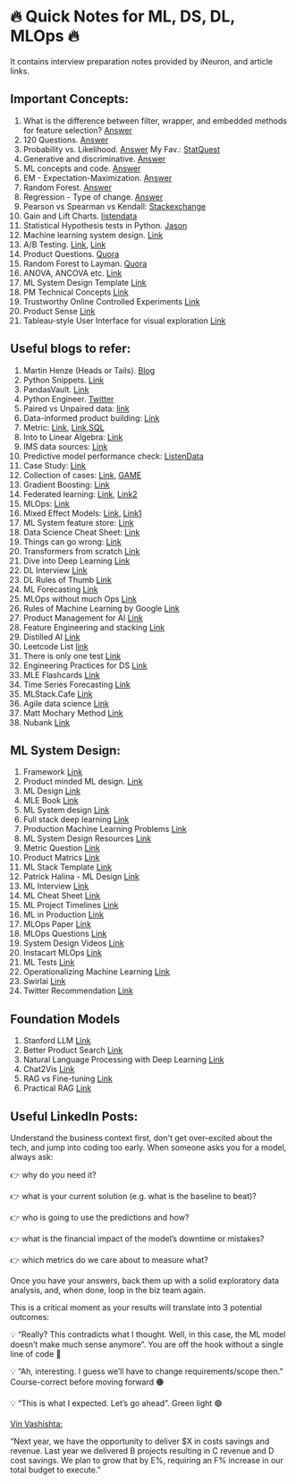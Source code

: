 # 🔥 Quick Notes for ML, DS, DL, MLOps 🔥
It contains interview preparation notes provided by iNeuron, and article links.

## Important Concepts:

1. What is the difference between filter, wrapper, and embedded methods for feature selection? [Answer](https://sebastianraschka.com/faq/docs/feature_sele_categories.html)
2. 120 Questions. [Answer](https://towardsdatascience.com/120-data-scientist-interview-questions-and-answers-you-should-know-in-2021-b2faf7de8f3e)
3. Probability vs. Likelihood. [Answer](https://stats.stackexchange.com/questions/2641/what-is-the-difference-between-likelihood-and-probability#2647)
   My Fav.: [StatQuest](https://www.youtube.com/watch?v=pYxNSUDSFH4)
4. Generative and discriminative. [Answer](https://stackoverflow.com/questions/879432/what-is-the-difference-between-a-generative-and-a-discriminative-algorithm)
5. ML concepts and code. [Answer](https://ml-cheatsheet.readthedocs.io/en/latest/linear_regression.html)
6. EM - Expectation-Maximization. [Answer](Expectation-Maximization)
7. Random Forest. [Answer](https://www.youtube.com/watch?v=J4Wdy0Wc_xQ) 
8. Regression - Type of change. [Answer](https://web.stanford.edu/~mrosenfe/soc_meth_proj3/soc_180B_regression_whatchanges.htm)
9. Pearson vs Spearman vs Kendall: [Stackexchange](https://datascience.stackexchange.com/questions/64260/pearson-vs-spearman-vs-kendall)
10. Gain and Lift Charts. [listendata](https://www.listendata.com/2014/08/excel-template-gain-and-lift-charts.html)
11. Statistical Hypothesis tests in Python. [Jason](https://machinelearningmastery.com/statistical-hypothesis-tests-in-python-cheat-sheet/)
12. Machine learning system design. [Link](https://huyenchip.com/machine-learning-systems-design/toc.html)
13. A/B Testing. [Link](https://nancyyanyu.github.io/posts/17c5bb19/), [Link](https://www.youtube.com/watch?v=DUNk4GPZ9bw&ab_channel=DataInterview)
14. Product Questions. [Quora](https://www.quora.com/profile/Teng-Lu-1/answers)
15. Random Forest to Layman. [Quora](https://www.quora.com/How-does-randomization-in-a-random-forest-work)
16. ANOVA, ANCOVA etc. [Link](http://www.statsmakemecry.com/smmctheblog/stats-soup-anova-ancova-manova-mancova)
17. ML System Design Template [Link](https://www.mle-interviews.com/ml-design-template)
18. PM Technical Concepts [Link](https://divyacohen.medium.com/how-to-prepare-for-googles-product-management-technical-round-when-you-are-not-technical-474de3ee01b3)
19. Trustworthy Online Controlled Experiments [Link](https://www.amazon.com/gp/product/1108724264/ref=as_li_tl?ie=UTF8&tag=rdy-20&camp=1789&creative=9325&linkCode=as2&creativeASIN=1108724264&linkId=ec7f21541818587686159b0d44e4f63d)
20. Product Sense [Link](https://prodbee.com/index.html)
21. Tableau-style User Interface for visual exploration [Link](https://github.com/Kanaries/pygwalker)

## Useful blogs to refer:

1. Martin Henze (Heads or Tails). [Blog](https://heads0rtai1s.github.io/2020/11/05/r-python-dplyr-pandas/)
2. Python Snippets. [Link](https://github.com/dushyantkhosla/python-snippets)
3. PandasVault. [Link](https://github.com/firmai/pandasvault#shift-columns-to-front)
4. Python Engineer. [Twitter](https://twitter.com/python_engineer)
5. Paired vs Unpaired data: [link](https://socratic.org/questions/what-is-a-paired-and-unpaired-t-test-what-are-the-differences)
6. Data-informed product building: [Link](https://medium.com/sequoia-capital/data-informed-product-building-1e509a5c4112)
7. Metric: [Link](https://productlessons.substack.com/p/what-to-do-when-your-metrics-dip), [Link](https://igotanoffer.com/blogs/product-manager/product-metric-interview-questions),[SQL](https://quip.com/2gwZArKuWk7W)
8. Into to Linear Algebra: [Link](https://pabloinsente.github.io/intro-linear-algebra)
9. IMS data sources: [Link](https://csimarket.com/stocks/segments.php?code=RX)
10. Predictive model performance check: [ListenData](https://www.listendata.com/2015/01/model-performance-in-logistic-regression.html)
11. Case Study: [Link](https://hackingthecaseinterview.thinkific.com/pages/market-entry-case-interview)
12.  Collection of cases: [Link](https://hackingthecaseinterview.thinkific.com/pages/articles), [GAME](https://hackernoon.com/metrics-game-framework-5e3dce1be8ac)
13.  Gradient Boosting: [Link](https://www.youtube.com/watch?v=3CC4N4z3GJc&ab_channel=StatQuestwithJoshStarmer)
14.  Federated learning: [Link](https://www.quora.com/What-is-federated-learning), [Link2](https://federated.withgoogle.com/)
15.  MLOps: [Link](https://github.com/GokuMohandas/madewithml)
16.  Mixed Effect Models: [Link](https://towardsdatascience.com/how-linear-mixed-model-works-350950a82911), [Link1](https://medium.com/analytics-vidhya/introduction-to-mixed-models-208f012aa865)
17.  ML System feature store: [Link](https://medium.com/data-for-ai/comprehensive-and-comparative-list-of-feature-store-architectures-for-data-scientists-and-big-data-86ea8c4d853b)
18.  Data Science Cheat Sheet: [Link](https://www.theinsaneapp.com/2020/12/machine-learning-and-data-science-cheat-sheets-pdf.html)
19.  Things can go wrong: [Link](https://towardsdatascience.com/51-things-that-can-go-wrong-in-a-real-world-ml-project-c36678065a75)
20.  Transformers from scratch [Link](https://e2eml.school/transformers.html)
21.  Dive into Deep Learning [Link](https://d2l.ai/chapter_preface/index.html)
22.  DL Interview [Link](https://arxiv.org/ftp/arxiv/papers/2201/2201.00650.pdf)
23.  DL Rules of Thumb [Link](https://jeffmacaluso.github.io/post/DeepLearningRulesOfThumb/)
24.  ML Forecasting [Link](https://towardsdatascience.com/ml-time-series-forecasting-the-right-way-cbf3678845ff)
25.  MLOps without much Ops [Link](https://towardsdatascience.com/mlops-without-much-ops-d17f502f76e8)
26.  Rules of Machine Learning by Google [Link](https://developers.google.com/machine-learning/guides/rules-of-ml)
27.  Product Management for AI [Link](https://www.oreilly.com/radar/product-management-for-ai/)
28.  Feature Engineering and stacking [Link](https://www.kaggle.com/code/solegalli/feature-engineering-and-model-stacking/notebook)
29.  Distilled AI [Link](https://aman.ai/cs229/)
30.  Leetcode List [link](https://aman.ai/code/)
31.  There is only one test [Link](https://towardsdatascience.com/data-scientists-need-to-know-just-one-statistical-test-3115b2ff26fd)
32.  Engineering Practices for DS [Link](https://valohai.com/engineering-practices-ebook/)
33.  MLE Flashcards [Link](https://github.com/b7leung/MLE-Flashcards)
34.  Time Series Forecasting [Link](https://github.com/KishManani/DataTalksClub2022/blob/main/Feature%20engineering%20for%20time%20series%20forecasting%20DataTalksClub.pdf)
35. MLStack.Cafe [Link](https://www.mlstack.cafe/)
36. Agile data science [Link](https://towardsdatascience.com/my-best-tips-for-agile-data-science-research-b40365cc979d)
37. Matt Mochary Method [Link](https://docs.google.com/document/d/18FiJbYn53fTtPmphfdCKT2TMWH-8Y2L-MLqDk-MFV4s/preview?pru=AAABhJXMgQo*wpkvH9cihXuCqm_7HASBVw)
38. Nubank [Link](https://building.nubank.com.br/data/data-science-machine-learning/)

## ML System Design:

1. Framework [Link](https://leetcode.com/discuss/interview-question/system-design/566057/machine-learning-system-design-a-framework-for-the-interview-day)
2. Product minded ML design. [Link](https://www.youtube.com/watch?v=Hv54e-9XnZ0&ab_channel=AssociationforComputingMachinery%28ACM%29)
3. ML Design [Link](https://github.com/khangich/machine-learning-interview/blob/master/design.md)
4. MLE Book [Link](http://www.mlebook.com/wiki/doku.php)
5. ML System design [Link](https://becominghuman.ai/machine-learning-system-design-f2f4018f2f8)
6. Full stack deep learning [Link](https://fall2019.fullstackdeeplearning.com/)
7. Production Machine Learning Problems [Link](https://static.googleusercontent.com/media/research.google.com/en//pubs/archive/46178.pdf)
8. ML System Design Resources [Link](https://www.teamblind.com/post/Machine-learning-engineering-and-ML-systems-design-resources-master-list-gWY7ZUTT)
9. Metric Question [Link](https://medium.com/datainterview/principles-and-frameworks-of-product-metrics-youtube-case-study-ff63257a82d3)
10. Product Matrics [Link](https://medium.com/datainterview/principles-and-frameworks-of-product-metrics-youtube-case-study-ff63257a82d3)
11. ML Stack Template [Link](https://ml-ops.org/content/state-of-mlops)
12. Patrick Halina - ML Design [Link](http://patrickhalina.com/posts/ml-systems-design-interview-guide/)
13. ML Interview [Link](https://github.com/alirezadir/machine-learning-interview-enlightener)
14. ML Cheat Sheet [Link](https://sites.google.com/view/datascience-cheat-sheets/machine-learning_1)
15. ML Project Timelines [Link](https://docs.google.com/document/d/1D-M6nxeLnIaFufS-u2Ymp45AYB9eEmVHZno7G2F545U/edit)
16. ML in Production [Link](https://mlinproduction.com/)
17. MLOps Paper [Link](https://arxiv.org/ftp/arxiv/papers/2205/2205.02302.pdf)
18. MLOps Questions [Link](https://hashdork.com/top-mlops-interview-questions/)
19. System Design Videos [Link](https://www.youtube.com/c/ByteByteGo/videos)
20. Instacart MLOps [Link](https://tech.instacart.com/lessons-learned-the-journey-to-real-time-machine-learning-at-instacart-942f3a656af3)
21. ML Tests [Link](https://github.com/microsoft/recommenders/tree/main/tests)
22. Operationalizing Machine Learning [Link](https://arxiv.org/pdf/2209.09125.pdf)
23. Swirlai [Link](https://www.newsletter.swirlai.com/archive?sort=new)
24. Twitter Recommendation [Link](https://blog.twitter.com/engineering/en_us/topics/open-source/2023/twitter-recommendation-algorithm)

## Foundation Models

1. Stanford LLM [Link](https://stanford-cs324.github.io/winter2023/)
2. Better Product Search [Link](https://www.databricks.com/blog/enhancing-product-search-large-language-models-llms.html)
3. Natural Language Processing with Deep Learning [Link](https://web.stanford.edu/class/cs224n/index.html?utm_source=substack&utm_medium=email#schedule)
4. Chat2Vis [Link](https://github.com/frog-land/Chat2VIS_Streamlit/blob/main/classes.py)
5. RAG vs Fine-tuning [Link](https://arxiv.org/pdf/2401.08406.pdf)
6. Practical RAG [Link](https://huggingface.co/blog/hrishioa/retrieval-augmented-generation-1-basics)

## Useful LinkedIn Posts:

Understand the business context first, don't get over-excited about the tech, and jump into coding too early. 
When someone asks you for a model, always ask:

👉 why do you need it? 

👉 what is your current solution (e.g. what is the baseline to beat)?

👉 who is going to use the predictions and how?

👉 what is the financial impact of the model’s downtime or mistakes?

👉 which metrics do we care about to measure what?

Once you have your answers, back them up with a solid exploratory data analysis, and, when done, loop in the biz team again.


This is a critical moment as your results will translate into 3 potential outcomes:

💡 “Really? This contradicts what I thought. Well, in this case, the ML model doesn’t make much sense anymore”. You are off the hook without a single line of code 🔴

💡 “Ah, interesting. I guess we’ll have to change requirements/scope then.” Course-correct before moving forward 🟠

💡 “This is what I expected. Let’s go ahead”. Green light 🟢


[Vin Vashishta:](https://www.linkedin.com/in/vineetvashishta/)

“Next year, we have the opportunity to deliver $X in costs savings and revenue.
Last year we delivered B projects resulting in C revenue and D cost savings.
We plan to grow that by E%, requiring an F% increase in our total budget to execute.”
